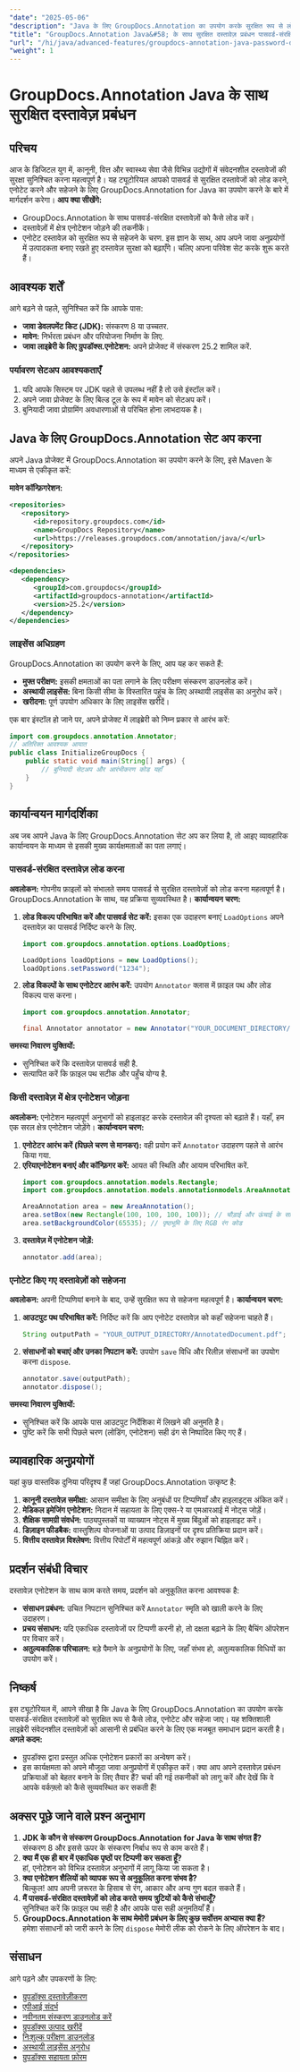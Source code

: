 ```yaml
---
"date": "2025-05-06"
"description": "Java के लिए GroupDocs.Annotation का उपयोग करके सुरक्षित रूप से लोड, एनोटेट और पासवर्ड-संरक्षित दस्तावेज़ों को सहेजना सीखें। अपने Java अनुप्रयोगों में दस्तावेज़ सुरक्षा बढ़ाएँ।"
"title": "GroupDocs.Annotation Java&#58; के साथ सुरक्षित दस्तावेज़ प्रबंधन पासवर्ड-संरक्षित दस्तावेज़ लोड और एनोटेट करें"
"url": "/hi/java/advanced-features/groupdocs-annotation-java-password-documents/"
"weight": 1
---
```


# GroupDocs.Annotation Java के साथ सुरक्षित दस्तावेज़ प्रबंधन
## परिचय
आज के डिजिटल युग में, कानूनी, वित्त और स्वास्थ्य सेवा जैसे विभिन्न उद्योगों में संवेदनशील दस्तावेजों की सुरक्षा सुनिश्चित करना महत्वपूर्ण है। यह ट्यूटोरियल आपको पासवर्ड से सुरक्षित दस्तावेजों को लोड करने, एनोटेट करने और सहेजने के लिए GroupDocs.Annotation for Java का उपयोग करने के बारे में मार्गदर्शन करेगा।
**आप क्या सीखेंगे:**
- GroupDocs.Annotation के साथ पासवर्ड-संरक्षित दस्तावेज़ों को कैसे लोड करें।
- दस्तावेज़ों में क्षेत्र एनोटेशन जोड़ने की तकनीकें।
- एनोटेट दस्तावेज़ को सुरक्षित रूप से सहेजने के चरण.
इस ज्ञान के साथ, आप अपने जावा अनुप्रयोगों में उत्पादकता बनाए रखते हुए दस्तावेज़ सुरक्षा को बढ़ाएँगे। चलिए अपना परिवेश सेट करके शुरू करते हैं।

## आवश्यक शर्तें
आगे बढ़ने से पहले, सुनिश्चित करें कि आपके पास:
- **जावा डेवलपमेंट किट (JDK):** संस्करण 8 या उच्चतर.
- **मावेन:** निर्भरता प्रबंधन और परियोजना निर्माण के लिए.
- **जावा लाइब्रेरी के लिए ग्रुपडॉक्स.एनोटेशन:** अपने प्रोजेक्ट में संस्करण 25.2 शामिल करें.

### पर्यावरण सेटअप आवश्यकताएँ
1. यदि आपके सिस्टम पर JDK पहले से उपलब्ध नहीं है तो उसे इंस्टॉल करें।
2. अपने जावा प्रोजेक्ट के लिए बिल्ड टूल के रूप में मावेन को सेटअप करें।
3. बुनियादी जावा प्रोग्रामिंग अवधारणाओं से परिचित होना लाभदायक है।

## Java के लिए GroupDocs.Annotation सेट अप करना
अपने Java प्रोजेक्ट में GroupDocs.Annotation का उपयोग करने के लिए, इसे Maven के माध्यम से एकीकृत करें:

**मावेन कॉन्फ़िगरेशन:**
```xml
<repositories>
   <repository>
      <id>repository.groupdocs.com</id>
      <name>GroupDocs Repository</name>
      <url>https://releases.groupdocs.com/annotation/java/</url>
   </repository>
</repositories>

<dependencies>
   <dependency>
      <groupId>com.groupdocs</groupId>
      <artifactId>groupdocs-annotation</artifactId>
      <version>25.2</version>
   </dependency>
</dependencies>
```
### लाइसेंस अधिग्रहण
GroupDocs.Annotation का उपयोग करने के लिए, आप यह कर सकते हैं:
- **मुफ्त परीक्षण:** इसकी क्षमताओं का पता लगाने के लिए परीक्षण संस्करण डाउनलोड करें।
- **अस्थायी लाइसेंस:** बिना किसी सीमा के विस्तारित पहुंच के लिए अस्थायी लाइसेंस का अनुरोध करें।
- **खरीदना:** पूर्ण उपयोग अधिकार के लिए लाइसेंस खरीदें।

एक बार इंस्टॉल हो जाने पर, अपने प्रोजेक्ट में लाइब्रेरी को निम्न प्रकार से आरंभ करें:
```java
import com.groupdocs.annotation.Annotator;
// अतिरिक्त आवश्यक आयात
public class InitializeGroupDocs {
    public static void main(String[] args) {
        // बुनियादी सेटअप और आरंभीकरण कोड यहाँ
    }
}
```
## कार्यान्वयन मार्गदर्शिका
अब जब आपने Java के लिए GroupDocs.Annotation सेट अप कर लिया है, तो आइए व्यावहारिक कार्यान्वयन के माध्यम से इसकी मुख्य कार्यक्षमताओं का पता लगाएं।
### पासवर्ड-संरक्षित दस्तावेज़ लोड करना
**अवलोकन:**
गोपनीय फ़ाइलों को संभालते समय पासवर्ड से सुरक्षित दस्तावेज़ों को लोड करना महत्वपूर्ण है। GroupDocs.Annotation के साथ, यह प्रक्रिया सुव्यवस्थित है।
**कार्यान्वयन चरण:**
1. **लोड विकल्प परिभाषित करें और पासवर्ड सेट करें:**
   इसका एक उदाहरण बनाएं `LoadOptions` अपने दस्तावेज़ का पासवर्ड निर्दिष्ट करने के लिए.
   ```java
   import com.groupdocs.annotation.options.LoadOptions;

   LoadOptions loadOptions = new LoadOptions();
   loadOptions.setPassword("1234");
   ```
2. **लोड विकल्पों के साथ एनोटेटर आरंभ करें:**
   उपयोग `Annotator` क्लास में फ़ाइल पथ और लोड विकल्प पास करना।
   ```java
   import com.groupdocs.annotation.Annotator;

   final Annotator annotator = new Annotator("YOUR_DOCUMENT_DIRECTORY/InputProtected.pdf", loadOptions);
   ```
**समस्या निवारण युक्तियों:**
- सुनिश्चित करें कि दस्तावेज़ पासवर्ड सही है.
- सत्यापित करें कि फ़ाइल पथ सटीक और पहुँच योग्य है.
### किसी दस्तावेज़ में क्षेत्र एनोटेशन जोड़ना
**अवलोकन:**
एनोटेशन महत्वपूर्ण अनुभागों को हाइलाइट करके दस्तावेज़ की दृश्यता को बढ़ाते हैं। यहाँ, हम एक सरल क्षेत्र एनोटेशन जोड़ेंगे।
**कार्यान्वयन चरण:**
1. **एनोटेटर आरंभ करें (पिछले चरण से मानकर):**
   वही प्रयोग करें `Annotator` उदाहरण पहले से आरंभ किया गया.
2. **एरियाएनोटेशन बनाएं और कॉन्फ़िगर करें:**
   आयत की स्थिति और आयाम परिभाषित करें.
   ```java
   import com.groupdocs.annotation.models.Rectangle;
   import com.groupdocs.annotation.models.annotationmodels.AreaAnnotation;

   AreaAnnotation area = new AreaAnnotation();
   area.setBox(new Rectangle(100, 100, 100, 100)); // चौड़ाई और ऊंचाई के साथ x, y निर्देशांक
   area.setBackgroundColor(65535); // पृष्ठभूमि के लिए RGB रंग कोड
   ```
3. **दस्तावेज़ में एनोटेशन जोड़ें:**
   ```java
   annotator.add(area);
   ```
### एनोटेट किए गए दस्तावेज़ों को सहेजना
**अवलोकन:**
अपनी टिप्पणियां बनाने के बाद, उन्हें सुरक्षित रूप से सहेजना महत्वपूर्ण है।
**कार्यान्वयन चरण:**
1. **आउटपुट पथ परिभाषित करें:**
   निर्दिष्ट करें कि आप एनोटेट दस्तावेज़ को कहाँ सहेजना चाहते हैं।
   ```java
   String outputPath = "YOUR_OUTPUT_DIRECTORY/AnnotatedDocument.pdf";
   ```
2. **संसाधनों को बचाएं और उनका निपटान करें:**
   उपयोग `save` विधि और रिलीज़ संसाधनों का उपयोग करना `dispose`.
   ```java
   annotator.save(outputPath);
   annotator.dispose();
   ```
**समस्या निवारण युक्तियों:**
- सुनिश्चित करें कि आपके पास आउटपुट निर्देशिका में लिखने की अनुमति है।
- पुष्टि करें कि सभी पिछले चरण (लोडिंग, एनोटेशन) सही ढंग से निष्पादित किए गए हैं।
## व्यावहारिक अनुप्रयोगों
यहां कुछ वास्तविक दुनिया परिदृश्य हैं जहां GroupDocs.Annotation उत्कृष्ट है:
1. **कानूनी दस्तावेज़ समीक्षा:** आसान समीक्षा के लिए अनुबंधों पर टिप्पणियाँ और हाइलाइट्स अंकित करें।
2. **मेडिकल इमेजिंग एनोटेशन:** निदान में सहायता के लिए एक्स-रे या एमआरआई में नोट्स जोड़ें।
3. **शैक्षिक सामग्री संवर्धन:** पाठ्यपुस्तकों या व्याख्यान नोट्स में मुख्य बिंदुओं को हाइलाइट करें।
4. **डिज़ाइन फीडबैक:** वास्तुशिल्प योजनाओं या उत्पाद डिज़ाइनों पर दृश्य प्रतिक्रिया प्रदान करें।
5. **वित्तीय दस्तावेज़ विश्लेषण:** वित्तीय रिपोर्टों में महत्वपूर्ण आंकड़े और रुझान चिह्नित करें।
## प्रदर्शन संबंधी विचार
दस्तावेज़ एनोटेशन के साथ काम करते समय, प्रदर्शन को अनुकूलित करना आवश्यक है:
- **संसाधन प्रबंधन:** उचित निपटान सुनिश्चित करें `Annotator` स्मृति को खाली करने के लिए उदाहरण।
- **प्रचय संसाधन:** यदि एकाधिक दस्तावेजों पर टिप्पणी करनी हो, तो दक्षता बढ़ाने के लिए बैचिंग ऑपरेशन पर विचार करें।
- **अतुल्यकालिक परिचालन:** बड़े पैमाने के अनुप्रयोगों के लिए, जहाँ संभव हो, अतुल्यकालिक विधियों का उपयोग करें।
## निष्कर्ष
इस ट्यूटोरियल में, आपने सीखा है कि Java के लिए GroupDocs.Annotation का उपयोग करके पासवर्ड-संरक्षित दस्तावेज़ों को सुरक्षित रूप से कैसे लोड, एनोटेट और सहेजा जाए। यह शक्तिशाली लाइब्रेरी संवेदनशील दस्तावेज़ों को आसानी से प्रबंधित करने के लिए एक मजबूत समाधान प्रदान करती है।
**अगले कदम:**
- ग्रुपडॉक्स द्वारा प्रस्तुत अधिक एनोटेशन प्रकारों का अन्वेषण करें।
- इस कार्यक्षमता को अपने मौजूदा जावा अनुप्रयोगों में एकीकृत करें।
क्या आप अपने दस्तावेज़ प्रबंधन प्रक्रियाओं को बेहतर बनाने के लिए तैयार हैं? चर्चा की गई तकनीकों को लागू करें और देखें कि वे आपके वर्कफ़्लो को कैसे सुव्यवस्थित कर सकती हैं!
## अक्सर पूछे जाने वाले प्रश्न अनुभाग
1. **JDK के कौन से संस्करण GroupDocs.Annotation for Java के साथ संगत हैं?**  
   संस्करण 8 और इससे ऊपर के संस्करण निर्बाध रूप से काम करते हैं।
2. **क्या मैं एक ही बार में एकाधिक पृष्ठों पर टिप्पणी कर सकता हूँ?**  
   हां, एनोटेशन को विभिन्न दस्तावेज़ अनुभागों में लागू किया जा सकता है।
3. **क्या एनोटेशन शैलियों को व्यापक रूप से अनुकूलित करना संभव है?**  
   बिल्कुल! आप अपनी ज़रूरत के हिसाब से रंग, आकार और अन्य गुण बदल सकते हैं।
4. **मैं पासवर्ड-संरक्षित दस्तावेज़ों को लोड करते समय त्रुटियों को कैसे संभालूँ?**  
   सुनिश्चित करें कि फ़ाइल पथ सही है और आपके पास सही अनुमतियाँ हैं।
5. **GroupDocs.Annotation के साथ मेमोरी प्रबंधन के लिए कुछ सर्वोत्तम अभ्यास क्या हैं?**  
   हमेशा संसाधनों को जारी करने के लिए `dispose` मेमोरी लीक को रोकने के लिए ऑपरेशन के बाद।
## संसाधन
आगे पढ़ने और उपकरणों के लिए:
- [ग्रुपडॉक्स दस्तावेज़ीकरण](https://docs.groupdocs.com/annotation/java/)  
- [एपीआई संदर्भ](https://reference.groupdocs.com/annotation/java/)  
- [नवीनतम संस्करण डाउनलोड करें](https://releases.groupdocs.com/annotation/java/)  
- [ग्रुपडॉक्स उत्पाद खरीदें](https://purchase.groupdocs.com/buy)  
- [निःशुल्क परीक्षण डाउनलोड](https://releases.groupdocs.com/annotation/java/)  
- [अस्थायी लाइसेंस अनुरोध](https://purchase.groupdocs.com/temporary-license/)  
- [ग्रुपडॉक्स सहायता फ़ोरम](https://forum.groupdocs.com/c/annotation/)
